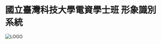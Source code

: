 國立臺灣科技大學電資學士班 形象識別系統
=======================================

![LOGO](https://raw.github.com/NTUST-ECE/ECE-CIS/master/ECE_s1024.png)
